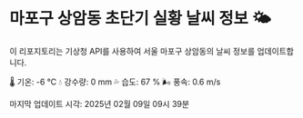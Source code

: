 
# 마포구 상암동 초단기 실황 날씨 정보 🌤️

이 리포지토리는 기상청 API를 사용하여 서울 마포구 상암동의 날씨 정보를 업데이트합니다. 

🌡️ 기온: -6 ℃
💧 강수량: 0 mm
💦 습도: 67 %
🌬️ 풍속: 0.6 m/s

마지막 업데이트 시각: 2025년 02월 09일 09시 39분    
